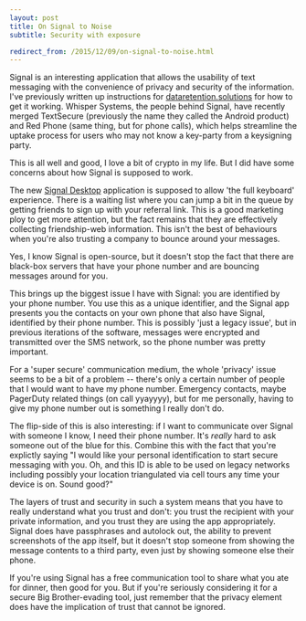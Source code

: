 ```yaml
---
layout: post
title: On Signal to Noise
subtitle: Security with exposure

redirect_from: /2015/12/09/on-signal-to-noise.html
---
```



Signal is an interesting application that allows the usability of text messaging with the convenience of privacy and security of the information. I've previously written up instructions for [dataretention.solutions](https://dataretention.solutions/secure-communications/installing-textsecure-on-android/) for how to get it working. Whisper Systems, the people behind Signal, have recently merged TextSecure (previously the name they called the Android product) and Red Phone (same thing, but for phone calls), which helps streamline the uptake process for users who may not know a key-party from a keysigning party. 

This is all well and good, I love a bit of crypto in my life. But I did have some concerns about how Signal is supposed to work. 

The new [Signal Desktop](https://whispersystems.org/blog/signal-desktop/) application is supposed to allow 'the full keyboard' experience. There is a waiting list where you can jump a bit in the queue by getting friends to sign up with your referral link. This is a good marketing ploy to get more attention, but the fact remains that they are effectively collecting friendship-web information. This isn't the best of behaviours when you're also trusting a company to bounce around your messages. 

Yes, I know Signal is open-source, but it doesn't stop the fact that there are black-box servers that have your phone number and are bouncing messages around for you. 

This brings up the biggest issue I have with Signal: you are identified by your phone number. You use this as a unique identifier, and the Signal app presents you the contacts on your own phone that also have Signal, identified by their phone number. This is possibly 'just a legacy issue', but in previous iterations of the software, messages were encrypted and transmitted over the SMS network, so the phone number was pretty important. 

For a 'super secure' communication medium, the whole 'privacy' issue seems to be a bit of a problem -- there's only a certain number of people that I would want to have my phone number. Emergency contacts, maybe PagerDuty related things (on call yyayyyy), but for me personally, having to give my phone number out is something I really don't do. 

The flip-side of this is also interesting: if I want to communicate over Signal with someone I know, I need their phone number. It's *really* hard to ask someone out of the blue for this. Combine this with the fact that you're explictly saying "I would like your personal identification to start secure messaging with you. Oh, and this ID is able to be used on legacy networks including possibly your location triangulated via cell tours any time your device is on. Sound good?"

The layers of trust and security in such a system means that you have to really understand what you trust and don't: you trust the recipient with your private information, and you trust they are using the app appropriately. Signal does have passphrases and autolock out, the ability to prevent screenshots of the app itself, but it doesn't stop someone from showing the message contents to a third party, even just by showing someone else their phone.

If you're using Signal has a free communication tool to share what you ate for dinner, then good for you. But if you're seriously considering it for a secure Big Brother-evading tool, just remember that the privacy element does have the implication of trust that cannot be ignored. 
